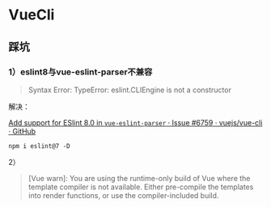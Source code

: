 # VueCli



## 踩坑

### 1）eslint8与vue-eslint-parser不兼容

> Syntax Error: TypeError: eslint.CLIEngine is not a constructor

解决：

[Add support for ESlint 8.0 in `vue-eslint-parser` · Issue #6759 · vuejs/vue-cli · GitHub](https://github.com/vuejs/vue-cli/issues/6759)

```shell
npm i eslint@7 -D  
```

2）

>  [Vue warn]: You are using the runtime-only build of Vue where the template compiler is not available. Either pre-compile the templates into render functions, or use the compiler-included build.
